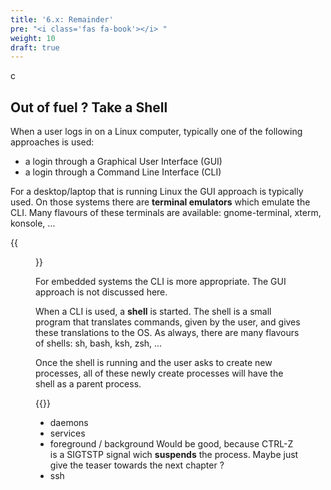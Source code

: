 ```yaml
---
title: '6.x: Remainder'
pre: "<i class='fas fa-book'></i> "
weight: 10
draft: true
---
```



c
## Out of fuel ? Take a Shell

When a user logs in on a Linux computer, typically one of the following approaches is used:

* a login through a Graphical User Interface (GUI)
* a login through a Command Line Interface (CLI)

For a desktop/laptop that is running Linux the GUI approach is typically used. On those systems there are **terminal emulators** which emulate the CLI. Many flavours of these terminals are available: gnome-terminal, xterm, konsole, ...

{{<figure src="http://linuxcommand.org/images/adventure_powerterm_gnome_terminal_with_tabs.png" title="Example of a Terminal emulator">}}

For embedded systems the CLI is more appropriate. The GUI approach is not discussed here. 







When a CLI is used, a **shell** is started. The shell is a small program that translates commands, given by the user, and gives these translations to the OS. As always, there are many flavours of shells: sh, bash, ksh, zsh, ... 

Once the shell is running and the user asks to create new processes, all of these newly create processes will have the shell as a parent process. 

{{<todo message="Elaborate on ... ?">}}

* daemons
* services
* foreground / background
  Would be good, because CTRL-Z is a SIGTSTP signal wich **suspends** the process. Maybe just give the teaser towards the next chapter ?
* ssh